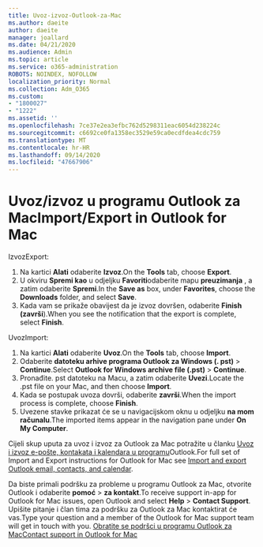 ```yaml
---
title: Uvoz-izvoz-Outlook-za-Mac
ms.author: daeite
author: daeite
manager: joallard
ms.date: 04/21/2020
ms.audience: Admin
ms.topic: article
ms.service: o365-administration
ROBOTS: NOINDEX, NOFOLLOW
localization_priority: Normal
ms.collection: Adm_O365
ms.custom:
- "1800027"
- "1222"
ms.assetid: ''
ms.openlocfilehash: 7ce37e2ea3efbc762d5298311eac6054d238224c
ms.sourcegitcommit: c6692ce0fa1358ec3529e59ca0ecdfdea4cdc759
ms.translationtype: MT
ms.contentlocale: hr-HR
ms.lasthandoff: 09/14/2020
ms.locfileid: "47667906"
---
```

# <a name="importexport-in-outlook-for-mac"></a><span data-ttu-id="8937c-102">Uvoz/izvoz u programu Outlook za Mac</span><span class="sxs-lookup"><span data-stu-id="8937c-102">Import/Export in Outlook for Mac</span></span> 

<span data-ttu-id="8937c-103">Izvoz</span><span class="sxs-lookup"><span data-stu-id="8937c-103">Export:</span></span>
1. <span data-ttu-id="8937c-104">Na kartici **Alati** odaberite **Izvoz**.</span><span class="sxs-lookup"><span data-stu-id="8937c-104">On the **Tools** tab, choose **Export**.</span></span>
2. <span data-ttu-id="8937c-105">U okviru **Spremi kao** u odjeljku **Favoriti**odaberite mapu **preuzimanja** , a zatim odaberite **Spremi**.</span><span class="sxs-lookup"><span data-stu-id="8937c-105">In the **Save as** box, under **Favorites**, choose the **Downloads** folder, and select **Save**.</span></span>
3. <span data-ttu-id="8937c-106">Kada vam se prikaže obavijest da je izvoz dovršen, odaberite **Finish (završi**).</span><span class="sxs-lookup"><span data-stu-id="8937c-106">When you see the notification that the export is complete, select **Finish**.</span></span>

<span data-ttu-id="8937c-107">Uvoz</span><span class="sxs-lookup"><span data-stu-id="8937c-107">Import:</span></span>
1. <span data-ttu-id="8937c-108">Na kartici **Alati** odaberite **Uvoz**.</span><span class="sxs-lookup"><span data-stu-id="8937c-108">On the **Tools** tab, choose **Import**.</span></span>
2. <span data-ttu-id="8937c-109">Odaberite **datoteku arhive programa Outlook za Windows (. pst)**  >  **Continue**.</span><span class="sxs-lookup"><span data-stu-id="8937c-109">Select **Outlook for Windows archive file (.pst)** > **Continue**.</span></span>
3. <span data-ttu-id="8937c-110">Pronađite. pst datoteku na Macu, a zatim odaberite **Uvezi**.</span><span class="sxs-lookup"><span data-stu-id="8937c-110">Locate the .pst file on your Mac, and then choose **Import**.</span></span>
4. <span data-ttu-id="8937c-111">Kada se postupak uvoza dovrši, odaberite **završi**.</span><span class="sxs-lookup"><span data-stu-id="8937c-111">When the import process is complete, choose **Finish**.</span></span>
5. <span data-ttu-id="8937c-112">Uvezene stavke prikazat će se u navigacijskom oknu u odjeljku **na mom računalu**.</span><span class="sxs-lookup"><span data-stu-id="8937c-112">The imported items appear in the navigation pane under **On My Computer**.</span></span>

<span data-ttu-id="8937c-113">Cijeli skup uputa za uvoz i izvoz za Outlook za Mac potražite u članku [Uvoz i izvoz e-pošte, kontakata i kalendara u programu](https://support.office.com/article/92577192-3881-4502-b79d-c3bbada6c8ef#ID0EAACAAA=Mac)Outlook.</span><span class="sxs-lookup"><span data-stu-id="8937c-113">For full set of Import and Export instructions for Outlook for Mac see [Import and export Outlook email, contacts, and calendar](https://support.office.com/article/92577192-3881-4502-b79d-c3bbada6c8ef#ID0EAACAAA=Mac).</span></span> 

<span data-ttu-id="8937c-114">Da biste primali podršku za probleme u programu Outlook za Mac, otvorite Outlook i odaberite **pomoć**  >  **za kontakt**.</span><span class="sxs-lookup"><span data-stu-id="8937c-114">To receive support in-app for Outlook for Mac issues, open Outlook and select **Help** > **Contact Support**.</span></span> <span data-ttu-id="8937c-115">Upišite pitanje i član tima za podršku za Outlook za Mac kontaktirat će vas.</span><span class="sxs-lookup"><span data-stu-id="8937c-115">Type your question and a member of the Outlook for Mac support team will get in touch with you.</span></span> [<span data-ttu-id="8937c-116">Obratite se podršci u programu Outlook za Mac</span><span class="sxs-lookup"><span data-stu-id="8937c-116">Contact support in Outlook for Mac</span></span>](https://go.microsoft.com/fwlink/?linkid=2002400&clcid=0x409)